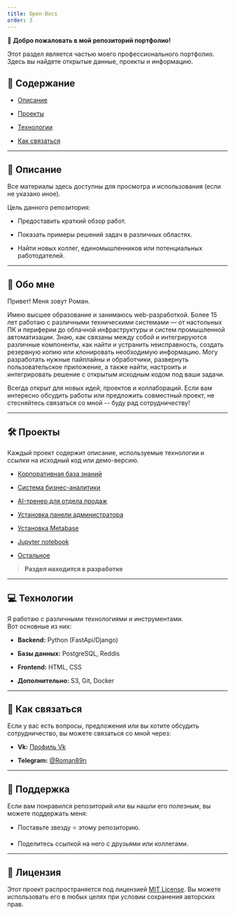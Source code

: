 ```yaml
---
title: Open-Docs
order: 3
---
```


👋 **Добро пожаловать в мой репозиторий портфолио!**

Этот раздел является частью моего профессионального портфолио.\
Здесь вы найдете открытые данные, проекты и информацию.

## 📂 Содержание

-  [Описание](#описание)

-  [Проекты](#проекты)

-  [Технологии](#технологии)

-  [Как связаться](#как-связаться)

---
## <a name="описание">📝 Описание</a>

Все материалы здесь доступны для просмотра и использования (если не указано иное).

Цель данного репозитория:

-  Предоставить краткий обзор работ.

-  Показать примеры решений задач в различных областях.

-  Найти новых коллег, единомышленников или потенциальных работодателей.

---

## 🌟 **Обо мне**

Привет! Меня зовут Роман.

Имею высшее образование и занимаюсь web-разработкой. Более 15 лет работаю с различными техническими системами — от настольных ПК и периферии до облачной инфраструктуры и систем промышленной автоматизации. Знаю, как связаны между собой и интегрируются различные компоненты, как найти и устранить неисправность, создать резервную копию или клонировать необходимую информацию. Могу разработать нужные пайплайны и обработчики, развернуть пользовательское приложение, а также найти, настроить и интегрировать решение с открытым исходным кодом под ваши задачи.

Всегда открыт для новых идей, проектов и коллабораций. Если вам интересно обсудить работы или предложить совместный проект, не стесняйтесь связаться со мной -- буду рад сотрудничеству!

---

## <a name="проекты">🛠 Проекты</a>

Каждый проект содержит описание, используемые технологии и ссылки на исходный код или демо-версию.

-  [Корпоративная база знаний](./books-org/readme.md)

-  [Система бизнес-аналитики](./analytics-org/readme.md)

-  [AI-тренер для отдела продаж](./ai-tutor/readme.md)

-  [Установка панели администратора](./webmin/readme.md)

-  [Установка Metabase](./metabase/readme.md)

-  [Jupyter notebook](./notebook/readme.md)

-  [Остальное](./other/readme.md)


> **Раздел находится в разработке**

---

## <a name="технологии">💻 Технологии</a>

Я работаю с различными технологиями и инструментами.\
Вот основные из них:

-  **Backend:** Python (FastApi/Django)

-  **Базы данных:** PostgreSQL, Reddis

-  **Frontend:** HTML, CSS

-  **Дополнительно:** S3, Git, Docker

---

## <a name="как-связаться">📧 Как связаться</a>

Если у вас есть вопросы, предложения или вы хотите обсудить сотрудничество, вы можете связаться со мной через:


-  **Vk:** [Профиль Vk](https://vk.com/roman2019alex)

-  **Telegram:** [@Roman89n](https://t.me/Roman89n)

---

## 🌟 Поддержка

Если вам понравился репозиторий или вы нашли его полезным, вы можете поддержать меня:

-  Поставьте звезду ⭐ этому репозиторию.

-  Поделитесь ссылкой на него с друзьями или коллегами.

---

## 📜 Лицензия

Этот проект распространяется под лицензией [MIT License](LICENSE). Вы можете использовать его в любых целях при условии сохранения авторских прав.
